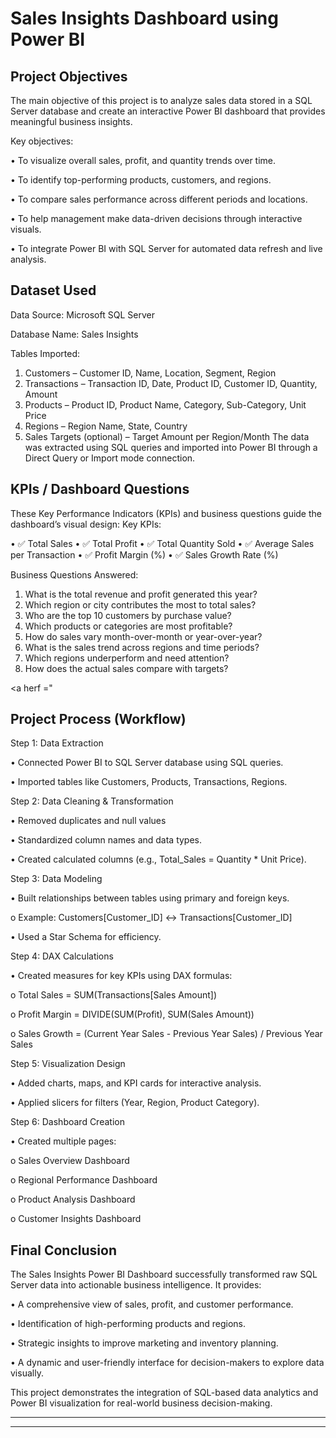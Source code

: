 # Sales Insights Dashboard using Power BI
## Project Objectives

The main objective of this project is to analyze sales data stored in a SQL Server database and create an interactive Power BI dashboard that provides meaningful business insights.

Key objectives:

•	To visualize overall sales, profit, and quantity trends over time.

•	To identify top-performing products, customers, and regions.

•	To compare sales performance across different periods and locations.

•	To help management make data-driven decisions through interactive visuals.

•	To integrate Power BI with SQL Server for automated data refresh and live analysis.

## Dataset Used

Data Source: Microsoft SQL Server

Database Name: Sales Insights

Tables Imported:

1.	Customers – Customer ID, Name, Location, Segment, Region
2.	Transactions – Transaction ID, Date, Product ID, Customer ID, Quantity, Amount
3.	Products – Product ID, Product Name, Category, Sub-Category, Unit Price
4.	Regions – Region Name, State, Country
5.	Sales Targets (optional) – Target Amount per Region/Month
The data was extracted using SQL queries and imported into Power BI through a Direct Query or Import mode connection.

## KPIs / Dashboard Questions

These Key Performance Indicators (KPIs) and business questions guide the dashboard’s visual design:
Key KPIs:

•	✅ Total Sales
•	✅ Total Profit
•	✅ Total Quantity Sold
•	✅ Average Sales per Transaction
•	✅ Profit Margin (%)
•	✅ Sales Growth Rate (%)

Business Questions Answered:

1.	What is the total revenue and profit generated this year?
2.	Which region or city contributes the most to total sales?
3.	Who are the top 10 customers by purchase value?
4.	Which products or categories are most profitable?
5.	How do sales vary month-over-month or year-over-year?
6.	What is the sales trend across regions and time periods?
7.	Which regions underperform and need attention?
8.	How does the actual sales compare with targets?

<a herf ="
## Project Process (Workflow)

Step 1: Data Extraction

•	Connected Power BI to SQL Server database using SQL queries.

•	Imported tables like Customers, Products, Transactions, Regions.

Step 2: Data Cleaning & Transformation


•	Removed duplicates and null values

•	Standardized column names and data types.

•	Created calculated columns (e.g., Total_Sales = Quantity * Unit Price).

Step 3: Data Modeling

•	Built relationships between tables using primary and foreign keys.

o	Example: Customers[Customer_ID] ↔ Transactions[Customer_ID]

•	Used a Star Schema for efficiency.

Step 4: DAX Calculations

•	Created measures for key KPIs using DAX formulas:

o	Total Sales = SUM(Transactions[Sales Amount])

o	Profit Margin = DIVIDE(SUM(Profit), SUM(Sales Amount))

o	Sales Growth = (Current Year Sales - Previous Year Sales) / Previous Year Sales

Step 5: Visualization Design

•	Added charts, maps, and KPI cards for interactive analysis.

•	Applied slicers for filters (Year, Region, Product Category).

Step 6: Dashboard Creation

•	Created multiple pages:

o	Sales Overview Dashboard

o	Regional Performance Dashboard

o	Product Analysis Dashboard

o	Customer Insights Dashboard

## Final Conclusion

The Sales Insights Power BI Dashboard successfully transformed raw SQL Server data into actionable business intelligence.
It provides:

•	A comprehensive view of sales, profit, and customer performance.

•	Identification of high-performing products and regions.

•	Strategic insights to improve marketing and inventory planning.

•	A dynamic and user-friendly interface for decision-makers to explore data visually.

This project demonstrates the integration of SQL-based data analytics and Power BI visualization for real-world business decision-making.

________________________________________

________________________________________

